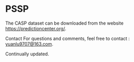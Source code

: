 # PSSP

The CASP dataset can be downloaded from the website https://predictioncenter.org/.

Contact
For questions and comments, feel free to contact : yuanlu9707@163.com.

Continually updated.
